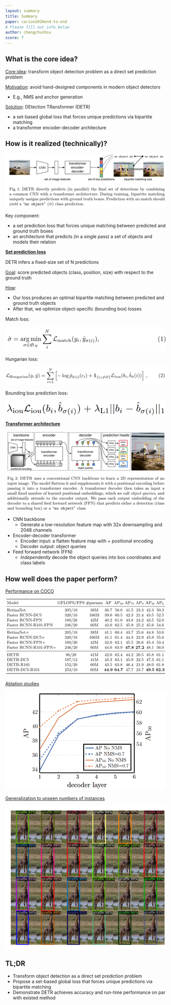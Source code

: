 ```yaml
---
layout: summary
title: Summary
paper: carion2020end-to-end
# Please fill out info below
author: chengchunhsu
score: 7
---
```




## What is the core idea?

<u>Core idea</u>: transform object detection problem as a direct set prediction problem



<u>Motivation</u>: avoid hand-designed components in modern object detectors

- E.g., NMS and anchor generation



<u>Solution</u>: DEtection TRansformer (DETR)

- a set-based global loss that forces unique predictions via bipartite matching
- a transformer encoder-decoder architecture



## How is it realized (technically)?

![image-20211022151426913](.\carion2020end-to-end_2_1.png)

Key component:

- a set prediction loss that forces unique matching between predicted and ground truth boxes
- an architecture that predicts (in a single pass) a set of objects and models their relation



**<u>Set prediction loss</u>**

DETR infers a ﬁxed-size set of N predictions

<u>Goal</u>: score predicted objects (class, position, size) with respect to the ground truth

<u>How</u>:

- Our loss produces an optimal bipartite matching between predicted and ground truth objects
- After that, we optimize object-speciﬁc (bounding box) losses



Match loss:

![image-20211022151454271](.\carion2020end-to-end_2_2.png)

Hungarian loss:

![image-20211022151507583](.\carion2020end-to-end_2_3.png)

Bounding box prediction loss:

![image-20211022151533727](.\carion2020end-to-end_2_4.png)



**<u>Transformer architecture</u>**

![image-20211022151602124](.\carion2020end-to-end_2_5.png)

- CNN backbone
  - Generate a low-resolution feature map with 32x downsampling and 2048 channels
- Encoder-decoder transformer
  - Encoder input: a flatten feature map with + positional encoding
  - Decoder output: object queries
- Feed forward network (FFN)
  - *Independently* decode the object queries into box coordinates and class labels



## How well does the paper perform?

<u>Performance on COCO</u>

![image-20211022151621018](.\carion2020end-to-end_2_6.png)



<u>Ablation studies</u>

![image-20211022151701535](.\carion2020end-to-end_2_7.png)



<u>Generalization to unseen numbers of instances</u>

![image-20211022151713958](.\carion2020end-to-end_2_8.png)



## TL;DR
* Transform object detection as a direct set prediction problem
* Propose a set-based global loss that forces unique predictions via bipartite matching
* Demonstrate DETR achieves accuracy and run-time performance on par with existed method
